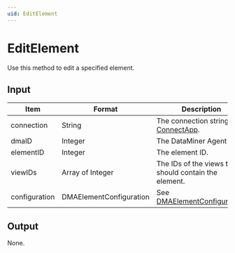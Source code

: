 ```yaml
---
uid: EditElement
---
```


# EditElement

Use this method to edit a specified element.

## Input

| Item          | Format                  | Description                                                  |
|---------------|-------------------------|--------------------------------------------------------------|
| connection    | String                  | The connection string. See [ConnectApp](xref:ConnectApp).    |
| dmaID         | Integer                 | The DataMiner Agent ID.                                      |
| elementID     | Integer                 | The element ID.                                              |
| viewIDs       | Array of Integer        | The IDs of the views that should contain the element.        |
| configuration | DMAElementConfiguration | See [DMAElementConfiguration](xref:DMAElementConfiguration). |

## Output

None.
